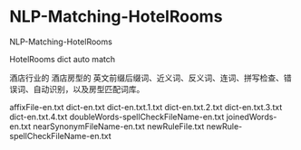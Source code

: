 # NLP-Matching-HotelRooms
NLP-Matching-HotelRooms

HotelRooms dict auto match

酒店行业的  酒店房型的 英文前缀后缀词、近义词、反义词、连词、拼写检查、错误词、自动识别，以及房型匹配词库。
 
 affixFile-en.txt
 dict-en.txt
 dict-en.txt.1.txt
 dict-en.txt.2.txt
 dict-en.txt.3.txt
 dict-en.txt.4.txt
 doubleWords-spellCheckFileName-en.txt
 joinedWords-en.txt
 nearSynonymFileName-en.txt
 newRuleFile.txt
 newRule-spellCheckFileName-en.txt
 
